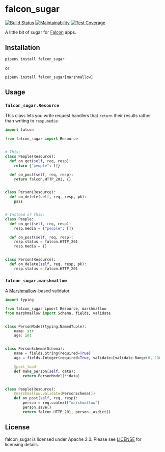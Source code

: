 # falcon_sugar

[![Build Status](https://travis-ci.org/Bogdanp/falcon_sugar.svg?branch=master)](https://travis-ci.org/Bogdanp/falcon_sugar)
[![Maintainability](https://api.codeclimate.com/v1/badges/9ab06cb5a4ee924e0be4/maintainability)](https://codeclimate.com/github/Bogdanp/falcon_sugar/maintainability)
[![Test Coverage](https://api.codeclimate.com/v1/badges/9ab06cb5a4ee924e0be4/test_coverage)](https://codeclimate.com/github/Bogdanp/falcon_sugar/test_coverage)

A little bit of sugar for [Falcon] apps.


## Installation

    pipenv install falcon_sugar

or

    pipenv install falcon_sugar[marshmallow]


## Usage

### `falcon_sugar.Resource`

This class lets you write request handlers that `return` their results
rather than writing to `resp.media`:

``` python
import falcon

from falcon_sugar import Resource


# This:
class People(Resource):
  def on_get(self, req, resp):
    return {"people": []}

  def on_post(self, req, resp):
    return falcon.HTTP_201, {}


class Person(Resource):
  def on_delete(self, req, resp, pk):
    pass


# Instead of this:
class People:
  def on_get(self, req, resp):
    resp.media = {"people": []}

  def on_post(self, req, resp):
    resp.status = falcon.HTTP_201
    resp.media = {}


class Person(Resource):
  def on_delete(self, req, resp, pk):
    resp.status = falcon.HTTP_201
```


### `falcon_sugar.marshmallow`

A [Marshmallow]-based validator.

``` python
import typing

from falcon_sugar ipmort Resource, marshmallow
from marshmallow import Schema, fields, validate


class PersonModel(typing.NamedTuple):
    name: str
    age: int


class PersonSchema(Schema):
    name = fields.String(required=True)
    age = fields.Integer(required=True, validate=[validate.Range(0, 130)])

    @post_load
    def make_person(self, data):
        return PersonModel(**data)


class People(Resource):
    @marshmallow.validate(PersonSchema())
    def on_post(self, req, resp):
        person = req.context["marshmallow"]
        person.save()
        return falcon.HTTP_201, person._asdict()
```


## License

falcon_sugar is licensed under Apache 2.0.  Please see
[LICENSE] for licensing details.


[Falcon]: https://falconframework.org
[Marshmallow]: https://marshmallow.readthedocs.io
[LICENSE]: https://github.com/Bogdanp/falcon_sugar/blob/master/LICENSE
